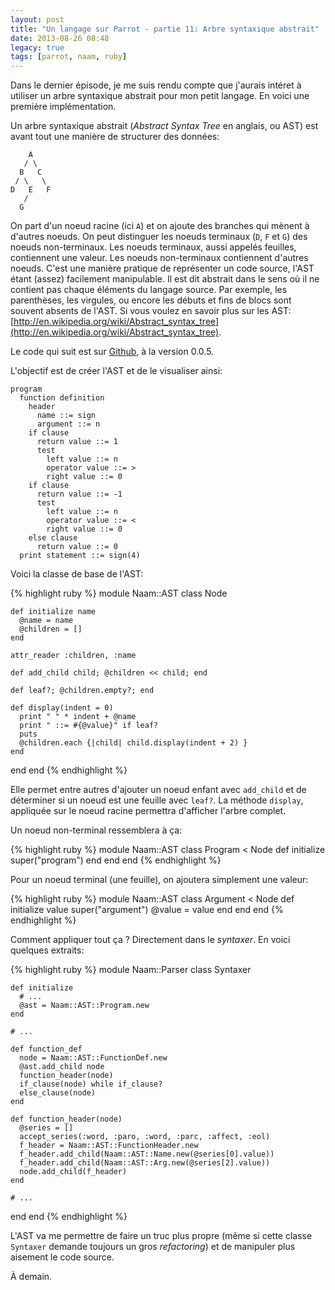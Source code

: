 ```yaml
---
layout: post
title: "Un langage sur Parrot - partie 11: Arbre syntaxique abstrait"
date: 2013-08-26 08:48
legacy: true
tags: [parrot, naam, ruby]
---
```




Dans le dernier épisode, je me suis rendu compte que j'aurais intéret
à utiliser un arbre syntaxique abstrait pour mon petit langage. En
voici une première implémentation.

<!-- more -->

Un arbre syntaxique abstrait (*Abstract Syntax Tree* en anglais, ou AST)
est avant tout une manière de structurer des données:

        A
       / \
      B   C
     / \   \
    D   E   F
       /
      G

On part d'un noeud racine (ici `A`) et on ajoute des branches qui mènent à
d'autres noeuds. On peut distinguer les noeuds terminaux (`D`, `F` et `G`) des
noeuds non-terminaux. 
Les noeuds terminaux, aussi appelés feuilles, contiennent une valeur. Les noeuds
non-terminaux contiennent d'autres noeuds.
C'est une manière pratique de représenter un code source,
l'AST étant (assez) facilement manipulable. Il est dit abstrait dans le sens
où il ne contient pas chaque éléments du langage source. Par exemple, les
parenthèses, les virgules, ou encore les débuts et fins de blocs sont
souvent absents de l'AST. Si vous voulez en savoir plus sur les AST:
[http://en.wikipedia.org/wiki/Abstract_syntax_tree](http://en.wikipedia.org/wiki/Abstract_syntax_tree).

Le code qui suit est sur [Github](https://github.com/lkdjiin/naam),
à la version 0.0.5.

L'objectif est de créer l'AST et de le visualiser ainsi:

    program
      function definition
        header
          name ::= sign
          argument ::= n
        if clause
          return value ::= 1
          test
            left value ::= n
            operator value ::= >
            right value ::= 0
        if clause
          return value ::= -1
          test
            left value ::= n
            operator value ::= <
            right value ::= 0
        else clause
          return value ::= 0
      print statement ::= sign(4)

Voici la classe de base de l'AST:

{% highlight ruby %}
module Naam::AST
  class Node

    def initialize name
      @name = name
      @children = []
    end

    attr_reader :children, :name

    def add_child child; @children << child; end

    def leaf?; @children.empty?; end

    def display(indent = 0)
      print " " * indent + @name
      print " ::= #{@value}" if leaf?
      puts
      @children.each {|child| child.display(indent + 2) }
    end
  end
end
{% endhighlight %}

Elle permet entre autres d'ajouter un noeud enfant avec `add_child` et de
déterminer si un noeud est une feuille avec `leaf?`. La méthode `display`,
appliquée sur le noeud racine permettra d'afficher l'arbre complet.

Un noeud non-terminal ressemblera à ça:

{% highlight ruby %}
module Naam::AST
  class Program < Node
    def initialize
      super("program")
    end
  end
end
{% endhighlight %}

Pour un noeud terminal (une feuille), on ajoutera simplement une valeur:

{% highlight ruby %}
module Naam::AST
  class Argument < Node
    def initialize value
      super("argument")
      @value = value
    end
  end
end
{% endhighlight %}


Comment appliquer tout ça ? Directement dans le *syntaxer*. En voici
quelques extraits:

{% highlight ruby %}
module Naam::Parser
  class Syntaxer

    def initialize
      # ...
      @ast = Naam::AST::Program.new
    end

    # ...

    def function_def
      node = Naam::AST::FunctionDef.new
      @ast.add_child node
      function_header(node)
      if_clause(node) while if_clause?
      else_clause(node)
    end

    def function_header(node)
      @series = []
      accept_series(:word, :paro, :word, :parc, :affect, :eol)
      f_header = Naam::AST::FunctionHeader.new
      f_header.add_child(Naam::AST::Name.new(@series[0].value))
      f_header.add_child(Naam::AST::Arg.new(@series[2].value))
      node.add_child(f_header)
    end

    # ...

  end
end
{% endhighlight %}

L'AST va me permettre de faire un truc plus propre (même si cette classe
`Syntaxer` demande toujours un gros *refactoring*) et de manipuler plus
aisement le code source.





À demain.



